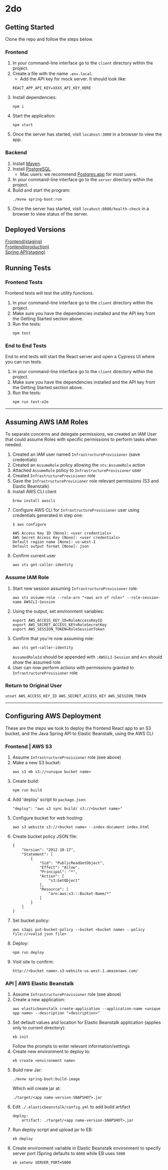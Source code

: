 # 2do

## Getting Started

Clone the repo and follow the steps below.

### Frontend

1. In your command-line interface go to the `client` directory within the project.
2. Create a file with the name `.env.local`.
   - Add the API key for mock server. It should look like:
   ```
   REACT_APP_API_KEY=XXXX_API_KEY_HERE
   ```
3. Install dependencies:
   ```
   npm i
   ```
4. Start the application:
   ```
   npm start
   ```
5. Once the server has started, visit `locahost:3000` in a browser to view the app.

### Backend

1. Install [Maven](https://maven.apache.org/what-is-maven.html).
2. Install [PostgreSQL](https://www.postgresql.org/download/).
    - Mac users: we recommend [Postgres.app](https://postgresapp.com/) for most users.
3. In your command-line interface go to the `server` directory within the project.
4. Build and start the program:
   ```
   ./mvnw spring-boot:run
   ```
5. Once the server has started, visit `locahost:8080/health-check` in a browser to view status of the server.

## Deployed Versions
[Frontend(staging)](http://mattkentaro-frontend-dev.s3-website-us-west-1.amazonaws.com/)  
[Frontend(production)](http://mattkentaro-frontend-prod.s3-website-us-west-1.amazonaws.com/)  
[Spring API(staging)](http://todobackend-staging.eba-pinzma4i.us-west-1.elasticbeanstalk.com/health-check)

## Running Tests

### Frontend Tests

Frontend tests will test the utility functions.

1. In your command-line interface go to the `client` directory within the project.
2. Make sure you have the dependencies installed and the API key from the Getting Started section above.
3. Run the tests:
   ```
   npm test
   ```

### End to End Tests

End to end tests will start the React server and open a Cypress UI where you can run tests.

1. In your command-line interface go to the `client` directory within the project.
2. Make sure you have the dependencies installed and the API key from the Getting Started section above.
3. Run the tests:
   ```
   npm run test:e2e
   ```

---
## Assuming AWS IAM Roles
To separate concerns and delegate permissions, we created an IAM User that could assume Roles with specific permissions to perform tasks when needed.

1. Created an IAM user named `InfrastructureProvisioner` (save credentials)
2. Created an `AssumeRole` policy allowing the `sts:AssumeRole` action
3. Attached `AssumeRole` policy to `InfrastructureProvisioner` user
4. Created `InfrastructureProvisioner` role
5. Gave the `InfrastructureProvisioner` role relevant permissions (S3 and Elastic Beanstalk)
6. Install AWS CLI client
    ```
    brew install awscli
    ```
7. Configure AWS CLI for `InfrastructureProvisioner` user using credentials generated in step one:
    ```
    $ aws configure

    AWS Access Key ID [None]: <user credentials>
    AWS Secret Access Key [None]: <user credentials>
    Default region name [None]: us-west-1
    Default output format [None]: json
    ```
8. Confirm current user
    ```
    aws sts get-caller-identity
    ```
### Assume IAM Role
1. Start new session assuming `InfrastructureProvisioner` role:
    ```
    aws sts assume-role --role-arn "<aws arn of role>" --role-session-name AWSCLI-Session
    ```
2. Using the output, set environment variables:
    ```
    export AWS_ACCESS_KEY_ID=RoleAccessKeyID
    export AWS_SECRET_ACCESS_KEY=RoleSecretKey
    export AWS_SESSION_TOKEN=RoleSessionToken
    ```
3. Confirm that you're now assuming role:
    ```
    aws sts get-caller-identity
    ```
    `AssumedRoleId` should be appended with `:AWSCLI-Session` and `Arn` should show the assumed role
4. User can now perform actions with permissions granted to `InfrastructureProvisioner` role

### Return to Original User
```
unset AWS_ACCESS_KEY_ID AWS_SECRET_ACCESS_KEY AWS_SESSION_TOKEN
```

___
## Configuring AWS Deployment
These are the steps we took to deploy the frontend React app to an S3 bucket, and the Java Spring API to Elastic Beanstalk, using the AWS CLI

### Frontend | AWS S3
1. Assume `InfrastructureProvisioner` role (see above)
2. Make a new S3 bucket:
    ```
    aws s3 mb s3://<unique bucket name>
    ```
3. Create build:
    ```
    npm run build
    ```
4. Add 'deploy' script to `package.json`:
    ```
    "deploy": "aws s3 sync build/ s3://<bucket name>"
    ```
5. Configure bucket for web hosting:
    ```
    aws s3 website s3://<bucket name> --index-document index.html
    ```
6. Create bucket policy JSON file:
    ```
    {
        "Version": "2012-10-17",
        "Statement": [
            {
                "Sid": "PublicReadGetObject",
                "Effect": "Allow",
                "Principal": "*",
                "Action": [
                    "s3:GetObject"
                ],
                "Resource": [
                    "arn:aws:s3:::Bucket-Name/*"
                ]
            }
        ]
    }
    ```
7.  Set bucket policy:
    ```
    aws s3api put-bucket-policy --bucket <bucket name> --policy file://<valid json file>
    ```
8.  Deploy:
    ```
    npm run deploy
    ```
9.  Visit site to confirm:
    ```
    http://<bucket name>.s3-website-us-west-1.amazonaws.com/
    ```

### API | AWS Elastic Beanstalk
1. Assume `InfrastructureProvisioner` role (see above)
2. Create a new application:
    ```
    aws elasticbeanstalk create-application --application-name <unique app name> --description "<description>"
    ```
3. Set default values and location for Elastic Beanstalk application (applies only to current directory):
    ```
    eb init
    ```
    Follow the prompts to enter relevant information/settings
4. Create new environment to deploy to:
    ```
    eb create <environment name>
    ```
5. Build new Jar:
    ```
    ./mvnw spring-boot:build-image
    ```
    Which will create jar at:
    ```
    ./target/<app name-version-SNAPSHOT>.jar
6. Edit `./.elasticbeanstalk/config.yml` to add build artifact
    ```
    deploy:
        artifact: ./target/<app name-version-SNAPSHOT>.jar
    ```
7. Run deploy script and upload jar to EB:
    ```
    eb deploy
    ```
8. Create environment variable in Elastic Beanstalk environment to specify server port (Spring defaults to `8080` while EB uses `5000`
    ```
    eb setenv SERVER_PORT=5000
    ```